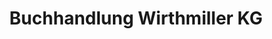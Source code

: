 ---
title: "Buchhandlung Wirthmiller KG"
url: /saalfelden-am-steinernen-meer/buchhandlung-wirthmiller-kg/
shop: Bücher
---